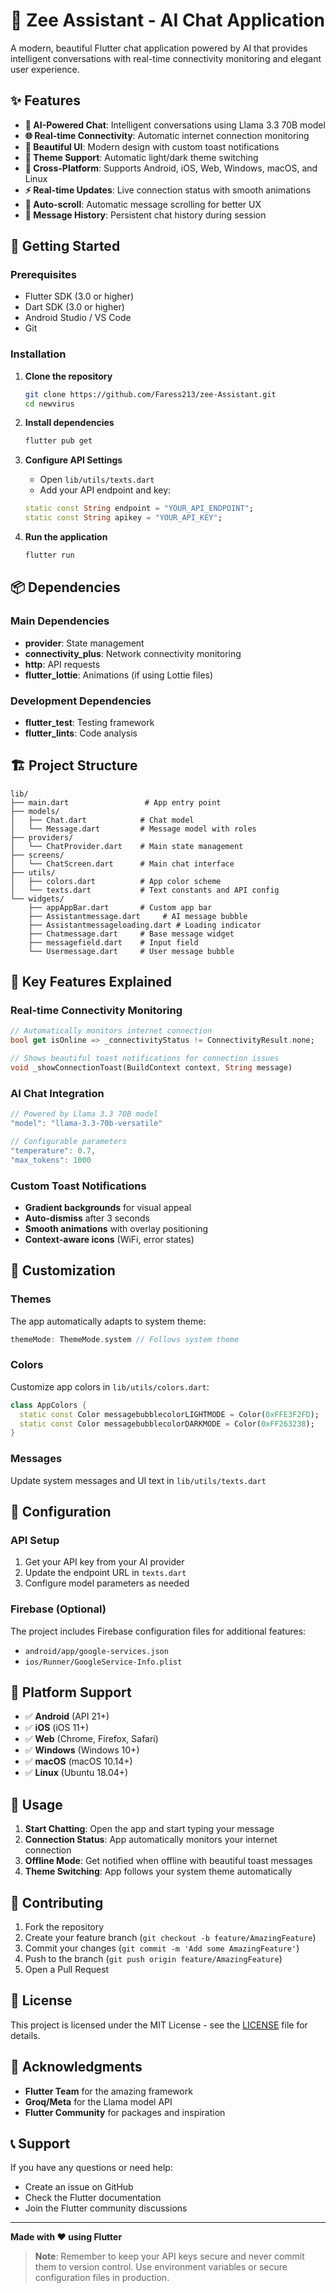 # 🤖 Zee Assistant - AI Chat Application

A modern, beautiful Flutter chat application powered by AI that provides intelligent conversations with real-time connectivity monitoring and elegant user experience.

## ✨ Features

- **🤖 AI-Powered Chat**: Intelligent conversations using Llama 3.3 70B model
- **🌐 Real-time Connectivity**: Automatic internet connection monitoring
- **🎨 Beautiful UI**: Modern design with custom toast notifications
- **🌙 Theme Support**: Automatic light/dark theme switching
- **📱 Cross-Platform**: Supports Android, iOS, Web, Windows, macOS, and Linux
- **⚡ Real-time Updates**: Live connection status with smooth animations
- **🔄 Auto-scroll**: Automatic message scrolling for better UX
- **💾 Message History**: Persistent chat history during session

## 🚀 Getting Started

### Prerequisites

- Flutter SDK (3.0 or higher)
- Dart SDK (3.0 or higher)
- Android Studio / VS Code
- Git

### Installation

1. **Clone the repository**
   ```bash
   git clone https://github.com/Faress213/zee-Assistant.git
   cd newvirus
   ```

2. **Install dependencies**
   ```bash
   flutter pub get
   ```

3. **Configure API Settings**
   - Open `lib/utils/texts.dart`
   - Add your API endpoint and key:
   ```dart
   static const String endpoint = "YOUR_API_ENDPOINT";
   static const String apikey = "YOUR_API_KEY";
   ```

4. **Run the application**
   ```bash
   flutter run
   ```

## 📦 Dependencies

### Main Dependencies
- **provider**: State management
- **connectivity_plus**: Network connectivity monitoring
- **http**: API requests
- **flutter_lottie**: Animations (if using Lottie files)

### Development Dependencies
- **flutter_test**: Testing framework
- **flutter_lints**: Code analysis

## 🏗️ Project Structure

```
lib/
├── main.dart                 # App entry point
├── models/
│   ├── Chat.dart            # Chat model
│   └── Message.dart         # Message model with roles
├── providers/
│   └── ChatProvider.dart    # Main state management
├── screens/
│   └── ChatScreen.dart      # Main chat interface
├── utils/
│   ├── colors.dart          # App color scheme
│   └── texts.dart           # Text constants and API config
└── widgets/
    ├── appAppBar.dart       # Custom app bar
    ├── Assistantmessage.dart     # AI message bubble
    ├── Assistantmessageloading.dart # Loading indicator
    ├── Chatmessage.dart     # Base message widget
    ├── messagefield.dart    # Input field
    └── Usermessage.dart     # User message bubble
```

## 🎯 Key Features Explained

### Real-time Connectivity Monitoring
```dart
// Automatically monitors internet connection
bool get isOnline => _connectivityStatus != ConnectivityResult.none;

// Shows beautiful toast notifications for connection issues
void _showConnectionToast(BuildContext context, String message)
```

### AI Chat Integration
```dart
// Powered by Llama 3.3 70B model
"model": "llama-3.3-70b-versatile"

// Configurable parameters
"temperature": 0.7,
"max_tokens": 1000
```

### Custom Toast Notifications
- **Gradient backgrounds** for visual appeal
- **Auto-dismiss** after 3 seconds
- **Smooth animations** with overlay positioning
- **Context-aware icons** (WiFi, error states)

## 🎨 Customization

### Themes
The app automatically adapts to system theme:
```dart
themeMode: ThemeMode.system // Follows system theme
```

### Colors
Customize app colors in `lib/utils/colors.dart`:
```dart
class AppColors {
  static const Color messagebubblecolorLIGHTMODE = Color(0xFFE3F2FD);
  static const Color messagebubblecolorDARKMODE = Color(0xFF263238);
}
```

### Messages
Update system messages and UI text in `lib/utils/texts.dart`

## 🔧 Configuration

### API Setup
1. Get your API key from your AI provider
2. Update the endpoint URL in `texts.dart`
3. Configure model parameters as needed

### Firebase (Optional)
The project includes Firebase configuration files for additional features:
- `android/app/google-services.json`
- `ios/Runner/GoogleService-Info.plist`

## 📱 Platform Support

- ✅ **Android** (API 21+)
- ✅ **iOS** (iOS 11+)
- ✅ **Web** (Chrome, Firefox, Safari)
- ✅ **Windows** (Windows 10+)
- ✅ **macOS** (macOS 10.14+)
- ✅ **Linux** (Ubuntu 18.04+)

## 🚦 Usage

1. **Start Chatting**: Open the app and start typing your message
2. **Connection Status**: App automatically monitors your internet connection
3. **Offline Mode**: Get notified when offline with beautiful toast messages
4. **Theme Switching**: App follows your system theme automatically

## 🤝 Contributing

1. Fork the repository
2. Create your feature branch (`git checkout -b feature/AmazingFeature`)
3. Commit your changes (`git commit -m 'Add some AmazingFeature'`)
4. Push to the branch (`git push origin feature/AmazingFeature`)
5. Open a Pull Request

## 📄 License

This project is licensed under the MIT License - see the [LICENSE](LICENSE) file for details.

## 🙏 Acknowledgments

- **Flutter Team** for the amazing framework
- **Groq/Meta** for the Llama model API
- **Flutter Community** for packages and inspiration

## 📞 Support

If you have any questions or need help:
- Create an issue on GitHub
- Check the Flutter documentation
- Join the Flutter community discussions

---

**Made with ❤️ using Flutter**

> **Note**: Remember to keep your API keys secure and never commit them to version control. Use environment variables or secure configuration files in production.
